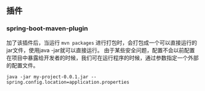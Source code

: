 ## 插件
### spring-boot-maven-plugin
加了该插件后，当运行 `mvn packages` 进行打包时，会打包成一个可以直接运行的jar文件，使用java -jar就可以直接运行。
由于某些安全问题，配置不会以前配置在项目中暴露给开发者的时候，我们可在运行程序的时候，通过参数指定一个外部的配置文件。
```
java -jar my-project-0.0.1.jar --spring.config.location=application.properties
```